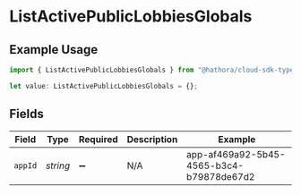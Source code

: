 # ListActivePublicLobbiesGlobals

## Example Usage

```typescript
import { ListActivePublicLobbiesGlobals } from "@hathora/cloud-sdk-typescript/models/operations";

let value: ListActivePublicLobbiesGlobals = {};
```

## Fields

| Field                                    | Type                                     | Required                                 | Description                              | Example                                  |
| ---------------------------------------- | ---------------------------------------- | ---------------------------------------- | ---------------------------------------- | ---------------------------------------- |
| `appId`                                  | *string*                                 | :heavy_minus_sign:                       | N/A                                      | app-af469a92-5b45-4565-b3c4-b79878de67d2 |